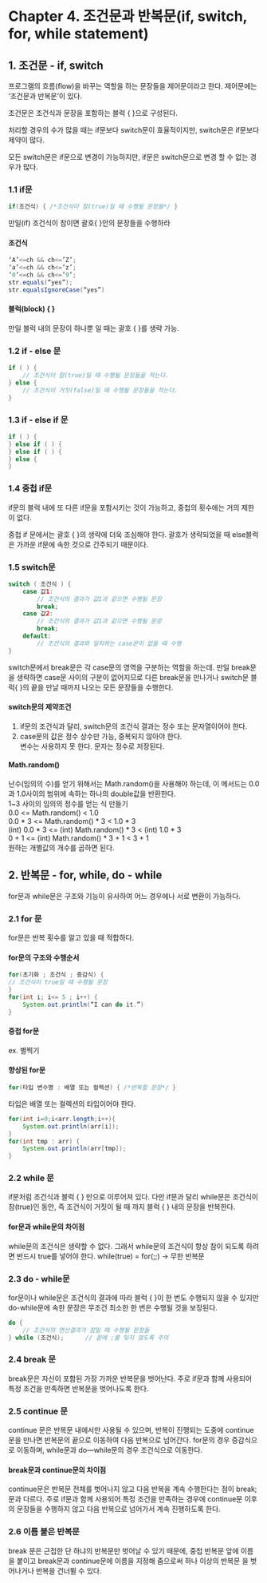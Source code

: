 # Chapter 4. 조건문과 반복문(if, switch, for, while statement)
## 1. 조건문 - if, switch
프로그램의 흐름(flow)을 바꾸는 역할을 하는 문장들을 제어문이라고 한다. 제어문에는 ‘조건문과 반복문’이 있다.

조건문은 조건식과 문장을 포함하는 블럭 { }으로 구성된다.

처리할 경우의 수가 많을 때는 if문보다 switch문이 효율적이지만, switch문은 if문보다 제약이 많다.

모든 switch문은 if문으로 변경이 가능하지만, if문은 switch문으로 변경 할 수 없는 경우가 많다. 

### 1.1 if문
```java
if(조건식) { /*조건식이 참(true)일 때 수행될 문장들*/ }
```
만일(if) 조건식이 참이면 괄호{ }안의 문장들을 수행하라

#### 조건식
```java
‘A’<=ch && ch<=’Z’;
‘a’<=ch && ch<=’z’;
‘0’<=ch && ch<=’9’;
str.equals(“yes”);
str.equalsIgnoreCase(“yes”)
```

#### 블럭(block) { }
만일 블럭 내의 문장이 하나뿐 일 때는 괄호 { }를 생략 가능.

### 1.2 if - else 문
```java
if ( ) {
    // 조건식이 참(true)일 때 수행될 문장들을 적는다.
} else {
    // 조건식이 거짓(false)일 때 수행될 문장들을 적는다.
}
```

### 1.3 if - else if 문
```java
if ( ) {
} else if ( ) { 
} else if ( ) { 
} else {
}
```

### 1.4 중첩 if문
if문의 블럭 내에 또 다른 if문을 포함시키는 것이 가능하고, 중첩의 횟수에는 거의 제한이 없다.

중첩 if 문에서는 괄호 { }의 생략에 더욱 조심해야 한다. 괄호가 생략되었을 때 else블럭은 가까운 if문에 속한 것으로 간주되기 때문이다.

### 1.5 switch문
```java
switch ( 조건식 ) {
	case 값1:
		// 조건식의 결과가 값1과 같으면 수행될 문장
		break;
	case 값2:
		// 조건식의 결과가 값1과 같으면 수행될 문장
		break;
	default:
		// 조건식의 결과와 일치하는 case문이 없을 때 수행
}
```

switch문에서 break문은 각 case문의 영역을 구분하는 역할을 하는데. 만일 break문을 생략하면 case문 사이의 구분이 없어지므로 다른 break문을 만나거나 switch문 블럭{ }의 끝을 만날 때까지 나오는 모든 문장들을 수행한다.

#### switch문의 제약조건
1. if문의 조건식과 달리, switch문의 조건식 결과는 정수 또는 문자열이어야 한다.
2. case문의 값은 정수 상수만 가능, 중복되지 않아야 한다. </br>변수는 사용하지 못 한다. 문자는 정수로 저장된다.

#### Math.random()
난수(임의의 수)를 얻기 위해서는 Math.random()을 사용해야 하는데, 이 메서드는 0.0과 1.0사이의 범위에 속하는 하나의 double값을 반환한다.</br> 
1~3 사이의 임의의 정수를 얻는 식 만들기</br>
0.0 <= Math.random() < 1.0</br>
0.0 * 3 <= Math.random() * 3 < 1.0 * 3</br>
(int) 0.0 * 3 <= (int) Math.random() * 3 < (int) 1.0 * 3</br>
0 + 1 <= (int) Math.random() * 3 + 1 < 3 + 1</br>
원하는 개별값의 개수를 곱하면 된다.</br>

## 2. 반복문 - for, while, do - while
for문과 while문은 구조와 기능이 유사하여 어느 경우에나 서로 변환이 가능하다.

### 2.1 for 문
for문은 반복 횟수를 알고 있을 때 적합하다. 

#### for문의 구조와 수행순서
```java
for(초기화 ; 조건식 ; 증감식) {
// 조건식이 true일 때 수행될 문장
}
for(int i; i<= 5 ; i++) {
	System.out.println(“I can do it.”)
}
```

#### 중첩 for문
ex. 별찍기

#### 향상된 for문
```java
for(타입 변수명 : 배열 또는 컬렉션) { /*반복할 문장*/ }
```
타입은 배열 또는 컬렉션의 타입이어야 한다.
```java
for(int i=0;i<arr.length;i++){
	System.out.println(arr[i]);
}
for(int tmp : arr) {
	System.out.println(arr[tmp]);
}
```
### 2.2 while 문
if문처럼 조건식과 블럭 { } 만으로 이루어져 있다. 다만 if문과 달리 while문은 조건식이 참(true)인 동안, 즉 조건식이 거짓이 될 때 까지 블럭 { } 내의 문장을 반복한다.

#### for문과 while문의 차이점
while문의 조건식은 생략할 수 없다. 그래서 while문의 조건식이 항상 참이 되도록 하려면 반드시 true를 넣어야 한다.
while(true) = for(;;) → 무한 반복문

### 2.3 do - while문
for문이나 while문은 조건식의 결과에 따라 블럭 { }이 한 번도 수행되지 않을 수 있지만 do-while문에 속한 문장은 무조건 최소한 한 번은 수행될 것을 보장된다.
```java
do {
	// 조건식의 연산결과가 참일 때 수행될 문장들
} while (조건식);		// 끝에 ;를 잊지 않도록 주의
```

### 2.4 break 문
break문은 자신이 포함된 가장 가까운 반복문을 벗어난다. 주로 if문과 함께 사용되어 특정 조건을 만족하면 반복문을 벗어나도록 한다.

### 2.5 continue 문
continue 문은 반복문 내에서만 사용될 수 있으며, 반복이 진행되는 도중에 continue문을 만나면 반복문의 끝으로 이동하여 다음 반복으로 넘어간다. for문의 경우 증감식으로 이동하며, while문과 do―while문의 경우 조건식으로 이동한다.

#### break문과 continue문의 차이점
continue문은 반복문 전체를 벗어나지 않고 다음 반복을 계속 수행한다는 점이 break; 문과 다르다. 주로 if문과 함께 사용되어 특정 조건을 만족하는 경우에 continue문 이후의 문장들을 수행하지 않고 다음 반복으로 넘어가서 계속 진행하도록 한다.

### 2.6 이름 붙은 반복문
break 문은 근접한 단 하냐의 반복문만 벗어날 수 있기 때문에, 중첩 반복문 앞에 이름을 붙이고 break문과 continue문에 이름을 지정해 줌으로써 하나 이상의 반복문 을 벗어나거나 반복을 건너뛸 수 있다.

